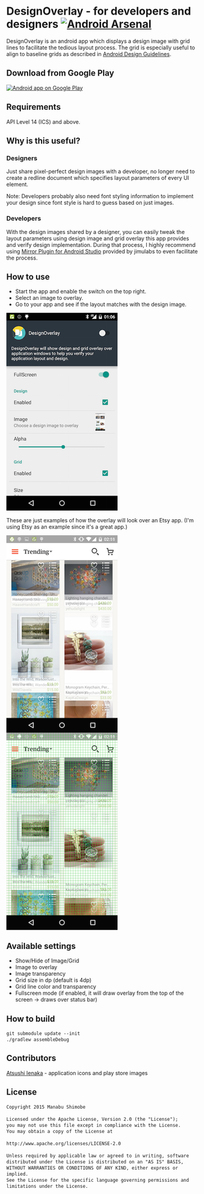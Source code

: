 DesignOverlay - for developers and designers [![Android Arsenal](https://img.shields.io/badge/Android%20Arsenal-DesignOverlay-brightgreen.svg?style=flat)](http://android-arsenal.com/details/3/1654)
===============
DesignOverlay is an android app which displays a design image with grid lines to facilitate the tedious layout process.
The grid is especially useful to align to baseline grids as described in [Android Design Guidelines][1].

Download from Google Play
-------------------------

<a href="https://play.google.com/store/apps/details?id=com.ms_square.android.design.overlay">
  <img alt="Android app on Google Play"
       src="https://developer.android.com/images/brand/en_app_rgb_wo_45.png" />
</a>

Requirements
-------------
API Level 14 (ICS) and above.

Why is this useful?
---------------------
### Designers
Just share pixel-perfect design images with a developer, no longer need to create a redline document which specifies layout parameters of every UI element.

Note: 
Developers probably also need font styling information to implement your design since font style is hard to guess based on just images.

### Developers
With the design images shared by a designer, you can easily tweak the layout parameters using design image and grid overlay this app provides and verify design implementation. During that process, I highly recommend using [Mirror Plugin for Android Studio][2] provided by jimulabs to even facilitate the process.

How to use
------------
- Start the app and enable the switch on the top right.
- Select an image to overlay.
- Go to your app and see if the layout matches with the design image.

<img alt="app screenshot" src="art/app_screenshot.png" />

These are just examples of how the overlay will look over an Etsy app.
(I'm using Etsy as an example since it's a great app.)

<img alt="screenshot1" src="art/screenshot_1.png" style="display:block;margin-right:10px;"/>
<img alt="screenshot2" src="art/screenshot_2.png" style="display:block"/>

Available settings
---------------------
- Show/Hide of Image/Grid
- Image to overlay
- Image transparency
- Grid size in dp (default is 4dp)
- Grid line color and transparency
- Fullscreen mode (if enabled, it will draw overlay from the top of the screen -> draws over status bar)

How to build
-------------

```
git submodule update --init
./gradlew assembleDebug
```

Contributors
-------------
[Atsushi Ienaka][3] - application icons and play store images

License
----------

    Copyright 2015 Manabu Shimobe

    Licensed under the Apache License, Version 2.0 (the "License");
    you may not use this file except in compliance with the License.
    You may obtain a copy of the License at

    http://www.apache.org/licenses/LICENSE-2.0

    Unless required by applicable law or agreed to in writing, software
    distributed under the License is distributed on an "AS IS" BASIS,
    WITHOUT WARRANTIES OR CONDITIONS OF ANY KIND, either express or implied.
    See the License for the specific language governing permissions and
    limitations under the License.

[1]: http://www.google.com/design/spec/layout/metrics-keylines.html#
[2]: http://jimulabs.com/
[3]: https://dribbble.com/ATSUBOYYY
